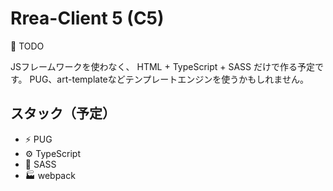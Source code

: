 # Rrea-Client 5 (C5)

🚧 TODO

JSフレームワークを使わなく、 HTML + TypeScript + SASS だけで作る予定です。
PUG、art-templateなどテンプレートエンジンを使うかもしれません。

## スタック（予定）

+ ⚡️ PUG
+ ⚙️ TypeScript
+ 🎨 SASS
+ 🏭 webpack